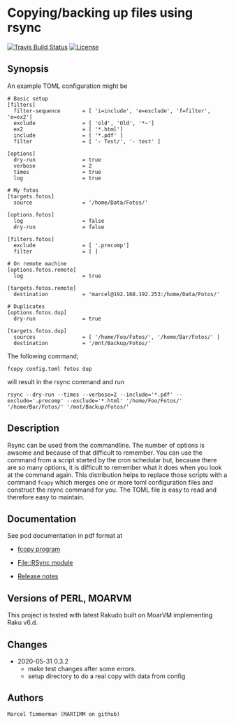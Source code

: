 # Copying/backing up files using rsync

[![Travis Build Status](https://travis-ci.org/MARTIMM/RSync.svg?branch=master)](https://travis-ci.org/MARTIMM/RSync)
[![License](http://martimm.github.io/label/License-label.svg)](http://www.perlfoundation.org/artistic_license_2_0)

## Synopsis

An example TOML configuration might be
```
# Basic setup
[filters]
  filter-sequence       = [ 'i=include', 'e=exclude', 'f=filter', 'e=ex2']
  exclude               = [ 'old', 'Old', '*~']
  ex2                   = [ '*.html']
  include               = [ '*.pdf' ]
  filter                = [ '- Test/', '- test' ]

[options]
  dry-run               = true
  verbose               = 2
  times                 = true
  log                   = true

# My fotos
[targets.fotos]
  source                = '/home/Data/Fotos/'

[options.fotos]
  log                   = false
  dry-run               = false

[filters.fotos]
  exclude               = [ '.precomp']
  filter                = [ ]

# On remote machine
[options.fotos.remote]
  log                   = true

[targets.fotos.remote]
  destination           = 'marcel@192.168.192.253:/home/Data/Fotos/'

# Duplicates
[options.fotos.dup]
  dry-run               = true

[targets.fotos.dup]
  sources               = [ '/home/Foo/Fotos/', '/home/Bar/Fotos/' ]
  destination           = '/mnt/Backup/Fotos/'
```
The following command;
```
fcopy config.toml fotos dup
```
will result in the rsync command and run
```
rsync --dry-run --times --verbose=2 --include='*.pdf' --exclude='.precomp' --exclude='*.html' '/home/Foo/Fotos/' '/home/Bar/Fotos/' '/mnt/Backup/Fotos/'
```

## Description

Rsync can be used from the commandline. The number of options is awsome and because of that difficult to remember. You can use the command from a script started by the cron schedular but, because there are so many options, it is difficult to remember what it does when you look at the command again. This distribution helps to replace those scripts with a command ```fcopy``` which merges one or more toml configuration files and construct the rsync command for you. The TOML file is easy to read and therefore easy to maintain.

## Documentation

See pod documentation in pdf format at

* [fcopy program](https://github.com/MARTIMM/RSync/blob/master/doc/fcopy.pdf)
* [File::RSync module](https://github.com/MARTIMM/RSync/blob/master/doc/RSync.pdf)

* [Release notes](https://github.com/MARTIMM/RSync/blob/master/doc/CHANGES.md)

## Versions of PERL, MOARVM

This project is tested with latest Rakudo built on MoarVM implementing Raku v6.d.

## Changes

* 2020-05-31 0.3.2
  * make test changes after some errors.
  * setup directory to do a real copy with data from config

## Authors

```
Marcel Timmerman (MARTIMM on github)
```
